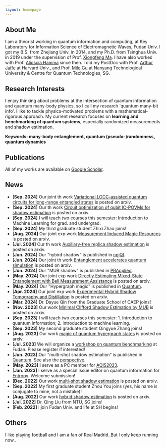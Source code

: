 ```yaml
---
layout: homepage
---
```


## About Me

I am a theorist working in quantum information and computing, at Key Laboratory for Information Science of Electromagnetic Waves, Fudan Univ. I got my B.S. from Zhejiang Univ. in 2014, and my Ph.D. from Tsinghua Univ. in 2019 under the supervision of Prof. [Xiongfeng Ma](https://iiis.tsinghua.edu.cn/maxiongfeng/). I have also worked with Prof. [Alioscia Hamma](https://www.quantumphysics.fun/) since then. I did my PostDoc with Prof. [Arthur Jaffe](https://mathpicture.fas.harvard.edu/) at Harvard Univ., and Prof. [Mile Gu](https://www.quantumcomplexity.org/milegu/) at Nanyang Technological University & Centre for Quantum Technologies, SG.

## Research Interests
I enjoy thinking about problems at the intersection of quantum information and quantum many-body physics, so I call my research 'quantum many-bit info'. I like to tackle physics-motivated problems with a mathematical-rigorous approach.
My current research focuses on **learning and benchmarking of quantum systems**, especially randomized measurements and shadow estimation. 

**Keywords: many-body entanglement, quantum (pseudo-)randomness, quantum dynamics**


## Publications
All of my works are available on [Google Scholar](https://scholar.google.com/citations?view_op=list_works&hl=en&hl=en&user=oQ_tbtYAAAAJ&sortby=pubdate).

## News
- **[Sep. 2024]** Our joint th work [Variational LOCC-assisted quantum circuits for long-range entangled states](https://arxiv.org/abs/2409.07281) is posted on arxiv.
- **[Sep. 2024]** Our th work [Circuit optimization of qubit IC-POVMs for shadow estimation](https://arxiv.org/abs/2409.05676) is posted on arxiv.
-  **[Sep. 2024]** I will teach two courses this semester: Introduction to Machine Learning for grad. and undergrad.
- **[Sep. 2024]** My third graduate student Zhixi Zhao joins!
- **[Aug. 2024]** Our joint exp work [Measurement Induced Magic Resources](https://arxiv.org/abs/2408.01980) is posted on arxiv.
- **[Jul. 2024]** Our th work [Auxiliary-free replica shadow estimation](https://arxiv.org/abs/2407.20865) is posted on arxiv.
- **[Jun. 2024]** Our "hybird shadow" is published in [npjQI](https://www.nature.com/articles/s41534-024-00846-5).
- **[Jun. 2024]** Our joint th work [Entanglement accelerates quantum simulation](https://arxiv.org/abs/2406.02379) is posted on arxiv.
- **[Jun. 2024]** Our "MUB shadow" is published in [PRApplied](https://journals.aps.org/prapplied/abstract/10.1103/PhysRevApplied.21.064001).
- **[May. 2024]** Our joint exp work [Directly Estimating Mixed-State Entanglement with Bell Measurement Assistance](https://arxiv.org/abs/2405.20696) is posted on arxiv.
- **[May. 2024]** Our "Hypergraph magic" is published in [Quantum](https://quantum-journal.org/papers/q-2024-05-21-1351/).
- **[Apr. 2024]** Our joint exp work [Experimental Hybrid Shadow Tomography and Distillation](https://arxiv.org/pdf/2404.11850) is posted on arxiv.
- **[Mar. 2024]** Dr. Dayue Qin from the Graduate School of CAEP joins!
- **[Nov. 2023]** Our work [Minimal Clifford Shadow Estimation by MUB](https://arxiv.org/pdf/2310.18749.pdf) is posted on arxiv.
- **[Sep. 2023]** I will teach two courses this semester: 1. Introduction to quantum information; 2. Introduction to machine learning.
- **[Sep. 2023]** My second graduate student Qingyue Zhang joins!
- **[Aug. 2023]** Our work [magic of quantum hypergraph states](https://arxiv.org/pdf/2308.01886.pdf) is posted on arxiv.
- **[Jul. 2023]** We will organize a [workshop on quantum benchmarking](http://iwqcvv2023.top) at Fudan. Please register if interested!
- **[Jun. 2023]** Our "multi-shot shadow estimation" is published in [Quantum](https://quantum-journal.org/papers/q-2023-06-29-1044/). See also the [perspective](https://quantum-journal.org/views/qv-2023-06-29-74/).
- **[May. 2023]** I serve as a PC member for [AQIS2023](http://aqis-conf.org/2023/).
- **[Jan. 2023]** I serve as a special issue editor on quantum information for [Entropy](https://www.mdpi.com/journal/entropy/special_issues/XL5MU6PRKV). Welcome submission!
- **[Dec. 2022]** Our work [multi-shot shadow estimation](https://arxiv.org/abs/2212.11068.pdf) is posted on arxiv.
- **[Sep. 2022]** My first graduate student Zhou You joins (yes, his name is conjugate to mine, not a mistake)!
- **[Aug. 2022]** Our work [hybrid shadow estimation](https://arxiv.org/abs/2208.08416) is posted on arxiv.
- **[Jul. 2022]** Dr. Qing Liu from NTU, SG joins!
- **[Feb. 2022]** I join Fudan Univ. and life at SH begins!


## Others
I like playing football and I am a fan of Real Madrid..But I only keep running now..
